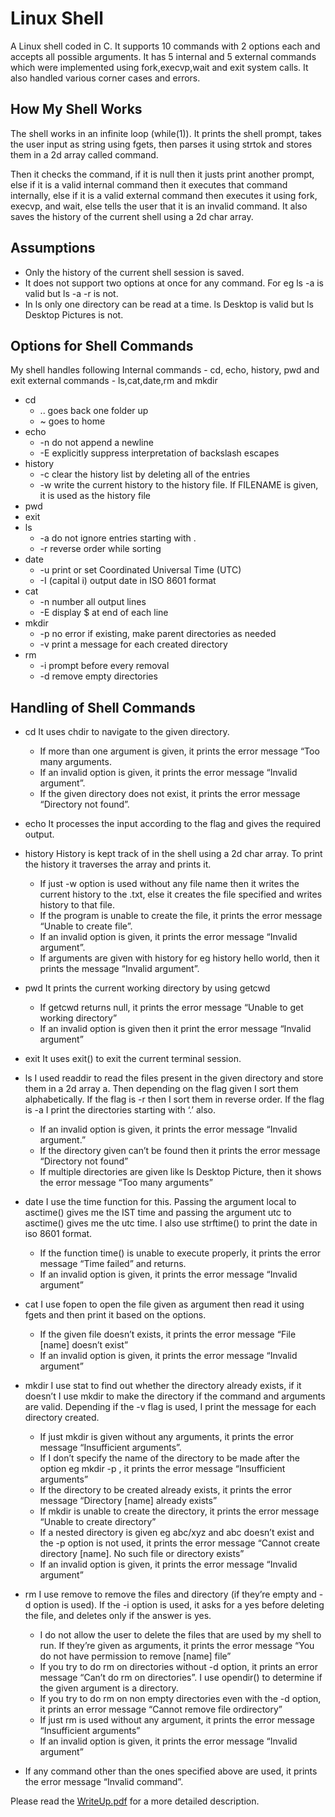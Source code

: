 # Linux Shell
A Linux shell coded in C. It supports 10 commands with 2 options each and accepts all possible arguments. It has 5 internal and 5 external commands which were implemented using fork,execvp,wait and exit system calls. It also handled various corner cases and errors.

## How My Shell Works
The shell works in an infinite loop (while(1)). It prints the shell prompt, takes the user input as string using fgets, then parses it using strtok and stores them in a 2d array called command.

Then it checks the command, if it is null then it justs print another prompt, else if it is a valid internal command then it executes that command internally, else if it is a valid external command then executes it using fork, execvp, and wait, else tells the user that it is an invalid command. It also saves the history of the current shell using a 2d char array.

## Assumptions
- Only the history of the current shell session is saved.
- It does not support two options at once for any command. For eg ls -a is valid but ls -a -r is not.
- In ls only one directory can be read at a time. ls Desktop is valid but ls Desktop Pictures is not.

## Options for Shell Commands
My shell handles following
Internal commands - cd, echo, history, pwd and exit 
external commands - ls,cat,date,rm and mkdir 

- cd
  - .. goes back one folder up
  - ~ goes to home
- echo
  - -n do not append a newline
  - -E explicitly suppress interpretation of backslash escapes
- history
  - -c clear the history list by deleting all of the entries
  - -w write the current history to the history file. If FILENAME is given, it is used as the history file
- pwd
- exit
- ls
  - -a do not ignore entries starting with .
  - -r reverse order while sorting
- date
  - -u print or set Coordinated Universal Time (UTC)
  - -I (capital i) output date in ISO 8601 format
- cat
  - -n number all output lines
  - -E display $ at end of each line
- mkdir
  - -p no error if existing, make parent directories as needed
  - -v print a message for each created directory
- rm
  - -i prompt before every removal
  - -d remove empty directories

## Handling of Shell Commands
- cd
It uses chdir to navigate to the given directory.
  - If more than one argument is given, it prints the error message “Too many arguments.
  - If an invalid option is given, it prints the error message “Invalid argument”.
  - If the given directory does not exist, it prints the error message “Directory not found”.

- echo
It processes the input according to the flag and gives the required output.

- history
History is kept track of in the shell using a 2d char array. To print the history it traverses the array and prints it.
  - If just -w option is used without any file name then it writes the current history to the .txt, else it creates the file specified and writes history to that file.
  - If the program is unable to create the file, it prints the error message “Unable to create file”.
  - If an invalid option is given, it prints the error message “Invalid argument”.
  - If arguments are given with history for eg history hello world, then it prints the message “Invalid argument”.

- pwd
It prints the current working directory by using getcwd
  - If getcwd returns null, it prints the error message “Unable to get working directory” 
  - If an invalid option is given then it print the error message “Invalid argument”

- exit
It uses exit() to exit the current terminal session.

- ls
I used readdir to read the files present in the given directory and store them in a 2d array a. Then depending on the flag given I sort them alphabetically. If the flag is -r then I sort them in reverse order. If the flag is -a I print the directories starting with ‘.’ also.
  - If an invalid option is given, it prints the error message “Invalid argument.”
  - If the directory given can’t be found then it prints the error message “Directory not found”
  - If multiple directories are given like ls Desktop Picture, then it shows the error message “Too many arguments”

- date
I use the time function for this. Passing the argument local to asctime() gives me the IST time and passing the argument utc to asctime() gives me the utc time. I also use strftime() to print the date
in iso 8601 format.
  - If the function time() is unable to execute properly, it prints the error message “Time failed” and returns.
  - If an invalid option is given, it prints the error message “Invalid argument”

- cat
I use fopen to open the file given as argument then read it using fgets and then print it based on the options.
  - If the given file doesn’t exists, it prints the error message “File [name] doesn’t exist”
  - If an invalid option is given, it prints the error message “Invalid argument”

- mkdir
I use stat to find out whether the directory already exists, if it doesn’t I use mkdir to make the directory if the command and arguments are valid. Depending if the -v flag is used, I print the message for each directory created.
  - If just mkdir is given without any arguments, it prints the error message “Insufficient arguments”.
  - If I don’t specify the name of the directory to be made after the option eg mkdir -p , it prints the error message “Insufficient arguments”
  - If the directory to be created already exists, it prints the error message “Directory [name] already exists”
  - If mkdir is unable to create the directory, it prints the error message “Unable to create directory”
  - If a nested directory is given eg abc/xyz and abc doesn’t exist and the -p option is not used, it prints the error message “Cannot create directory [name]. No such file or directory exists”
  - If an invalid option is given, it prints the error message “Invalid argument”

- rm
I use remove to remove the files and directory (if they’re empty and -d option is used). If the -i option is used, it asks for a yes before deleting the file, and deletes only if the answer is yes.
  - I do not allow the user to delete the files that are used by my shell to run. If they’re given as arguments, it prints the error message “You do not have permission to remove [name] file”
  - If you try to do rm on directories without -d option, it prints an error message “Can’t do rm on directories”. I use opendir() to determine if the given argument is a directory.
  - If you try to do rm on non empty directories even with the -d option, it prints an error message “Cannot remove file ordirectory”
  - If just rm is used without any argument, it prints the error message “Insufficient arguments”
  - If an invalid option is given, it prints the error message “Invalid argument” 

- If any command other than the ones specified above are used, it prints the error message “Invalid command”.


Please read the [WriteUp.pdf](WriteUp.pdf) for a more detailed description.
